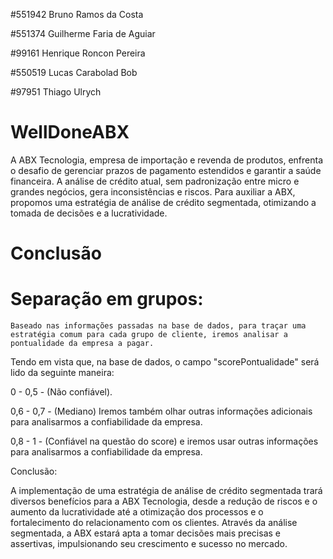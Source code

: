 #551942 Bruno Ramos da Costa

#551374 Guilherme Faria de Aguiar

#99161 Henrique Roncon Pereira

#550519 Lucas Carabolad Bob

#97951 Thiago Ulrych



# WellDoneABX

A ABX Tecnologia, empresa de importação e revenda de produtos, enfrenta o desafio de gerenciar prazos de pagamento estendidos e garantir a saúde financeira. A análise de crédito atual, sem padronização entre micro e grandes negócios, gera inconsistências e riscos. Para auxiliar a ABX, propomos uma estratégia de análise de crédito segmentada, otimizando a tomada de decisões e a lucratividade.

# Conclusão
  # Separação em grupos:
    Baseado nas informações passadas na base de dados, para traçar uma estratégia comum para cada grupo de cliente, iremos analisar a pontualidade da empresa a pagar.
Tendo em vista que, na base de dados, o campo "scorePontualidade" será lido da seguinte maneira:

0 - 0,5 - (Não confiável).

0,6 - 0,7 - (Mediano) Iremos também olhar outras informações adicionais para analisarmos a confiabilidade da empresa.

0,8 - 1 - (Confiável na questão do score) e iremos usar outras informações para analisarmos a confiabilidade da empresa.






























Conclusão:

A implementação de uma estratégia de análise de crédito segmentada trará diversos benefícios para a ABX Tecnologia, desde a redução de riscos e o aumento da lucratividade até a otimização dos processos e o fortalecimento do relacionamento com os clientes. Através da análise segmentada, a ABX estará apta a tomar decisões mais precisas e assertivas, impulsionando seu crescimento e sucesso no mercado.
